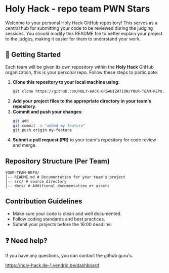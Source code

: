 # Holy Hack - repo team PWN Stars

Welcome to your personal Holy Hack GitHub repository! This serves as a central hub for submitting your code to be reviewed during the judging sessions. You should modify this README file to better explain your project to the judges, making it easier for them to understand your work.

## 🚀 Getting Started

Each team will be given its own repository within the **Holy Hack** GitHub organization, this is your personal repo. Follow these steps to participate:

1. **Clone this repository to your local machine using**:
    ```sh
    git clone https://github.com/HOLY-HACK-ORGANIZATION/YOUR-TEAM-REPO.git
    ```
2. **Add your project files to the appropriate directory in your team's repository**.
3. **Commit and push your changes**:
    ```sh
    git add .
    git commit -m "added my feature"
    git push origin my-feature
    ```
4. **Submit a pull request (PR)** to your team's repository for code review and merge.

## Repository Structure (Per Team)

```
YOUR-TEAM-REPO/
│-- README.md # Documentation for your team's project
│-- src/ # source directory
│-- docs/ # Additional documentation or assets
```

## Contribution Guidelines

- Make sure your code is clean and well documented.
- Follow coding standards and best practices.
- Submit your projects before the 16:00 deadline.

## ❓ Need help?

If you have any questions, you can contact the github guru's.


https://holy-hack.de-1.yendric.be/dashboard